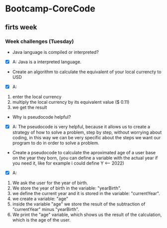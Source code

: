 # Bootcamp-CoreCode

## firts week
### Week challenges (Tuesday)
- Java language is compiled or interpreted?
- [x] A: Java is a interpreted language.
- Create an algorithm to calculate the equivalent of your local currencty to USD
- [x] A: 
1. enter the local currency 
2. multiply the local currency by its equivalent value ($ 0.11)
3. we get the result
- Why is pseudocode helpful?
- [x] A: The pseudocode is very helpful, because it allows us to create a strategy of how to solve a problem, step by step, without worrying about coding, in this way we can be very specific about the steps we want our program to do in order to solve a problem.
- Create a pseudocode to calculate the aproximated age of a user base on the year they born, (you can define a variable with the actual year if you need it, like for example i could define Y <-- 2022)
- [x] A: 
1. We ask the user for the year of birth.
2. We store the year of birth in the variable: "yearBirth".
3. we define the current year and it is stored in the variable: "currentYear".
4. we create a variable: "age"
5. inside the variable "age" we store the result of the subtraction of "currentYear" minus "yearBirth".
6. We print the "age" variable, which shows us the result of the calculation, which is the age of the user.
